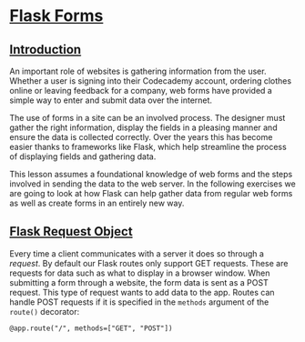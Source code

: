 # [Flask Forms](https://www.codecademy.com/courses/learn-flask/lessons/flask-forms/exercises/introduction)

## [Introduction](https://www.codecademy.com/courses/learn-flask/lessons/flask-forms/exercises/introduction)

An important role of websites is gathering information from the user. 
Whether a user is signing into their Codecademy account, ordering clothes online or leaving feedback for a company, web forms have provided a simple way to enter and submit data over the internet.

The use of forms in a site can be an involved process. 
The designer must gather the right information, display the fields in a pleasing manner and ensure the data is collected correctly. 
Over the years this has become easier thanks to frameworks like Flask, which help streamline the process of displaying fields and gathering data.

This lesson assumes a foundational knowledge of web forms and the steps involved in sending the data to the web server. 
In the following exercises we are going to look at how Flask can help gather data from regular web forms as well as create forms in an entirely new way.

## [Flask Request Object](https://www.codecademy.com/courses/learn-flask/lessons/flask-forms/exercises/flask-request-object)

Every time a client communicates with a server it does so through a *request*. 
By default our Flask routes only support GET requests. 
These are requests for data such as what to display in a browser window. 
When submitting a form through a website, the form data is sent as a POST request. 
This type of request wants to add data to the app. 
Routes can handle POST requests if it is specified in the `methods` argument of the `route()` decorator:
```
@app.route("/", methods=["GET", "POST"])
```

























































